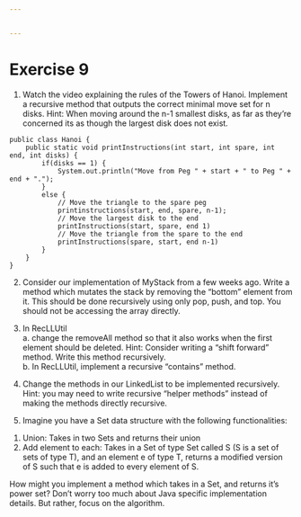 ```yaml
---


---
```


<h1 id="exercise-9">Exercise 9</h1>
<ol>
<li>Watch the video explaining the rules of the Towers of Hanoi. Implement a recursive method that outputs the correct minimal move set for n disks. Hint: When moving around the n-1 smallest disks, as far as they’re concerned its as though the largest disk does not exist.</li>
</ol>
<pre><code>public class Hanoi {
	public static void printInstructions(int start, int spare, int end, int disks) {
		if(disks == 1) {
			System.out.println("Move from Peg " + start + " to Peg " + end + ".");
		}
		else {
			// Move the triangle to the spare peg
			printinstructions(start, end, spare, n-1);
			// Move the largest disk to the end
			printInstructions(start, spare, end 1)
			// Move the triangle from the spare to the end
			printInstructions(spare, start, end n-1)
		}
	}
}
</code></pre>
<ol start="2">
<li>
<p>Consider our implementation of MyStack from a few weeks ago. Write a method which mutates the stack by removing the “bottom” element from it. This should be done recursively using only pop, push, and top. You should not be accessing the array directly.</p>
</li>
<li>
<p>In RecLLUtil<br>
a. change the removeAll method so that it also works when the first element should be deleted. Hint: Consider writing a “shift forward” method. Write this method recursively.<br>
b. In RecLLUtil, implement a recursive “contains” method.</p>
</li>
<li>
<p>Change the methods in our LinkedList to be implemented recursively. Hint: you may need to write recursive “helper methods” instead of making the methods directly recursive.</p>
</li>
<li>
<p>Imagine you have a Set data structure with the following functionalities:</p>
</li>
</ol>
<ol>
<li>Union: Takes in two Sets and returns their union</li>
<li>Add element to each: Takes in a Set of type Set called S (S is a set of sets of type T), and an element e of type T, returns a modified version of S such that e is added to every element of S.</li>
</ol>
<p>How might you implement a method which takes in a Set, and returns it’s power set? Don’t worry too much about Java specific implementation details. But rather, focus on the algorithm.</p>


